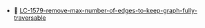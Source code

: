 * 📄 [LC-1579-remove-max-number-of-edges-to-keep-graph-fully-traversable](LC-1579-remove-max-number-of-edges-to-keep-graph-fully-traversable.md)
